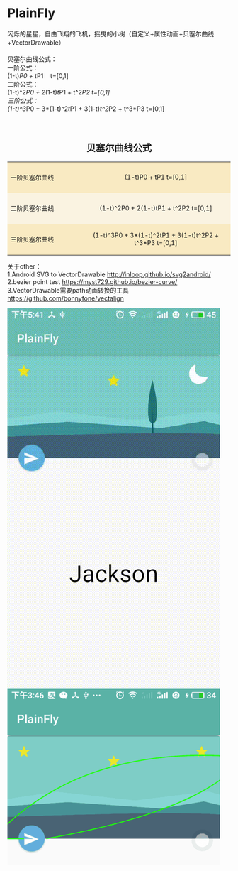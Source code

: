 # PlainFly
闪烁的星星，自由飞翔的飞机，摇曳的小树（自定义+属性动画+贝塞尔曲线+VectorDrawable）<html><body><br/><br/></bory></html>
贝塞尔曲线公式：<html><body><br/></body></html>
一阶公式：<html><body><br/></bory></html>
(1-t)*P0 + t*P1    t=[0,1]<html><body><br/></body></html>
二阶公式：<html><body><br/></bory></html>
(1-t)^2*P0 + 2*(1-t)*t*P1 + t^2*P2   t=[0,1] <html><body><br/></body></html>
三阶公式： <html><body><br/></bory></html>
(1-t)^3*P0 + 3*(1-t)^2*t*P1 + 3(1-t)*t^2*P2 + t^3*P3  t=[0,1] <html><body><br/> <br/><br/></body></html>

<html><body><table border="0" cellspacing="1" cellpadding="0" align="center" bgcolor="#C0A45B" valign="middle" width="100%"><h2 align="center">贝塞尔曲线公式</h2><tr height=70 width="100%" bgcolor="#F9EAC2"><td width="33%">一阶贝塞尔曲线</td><td width="67%" align="center">(1-t)P0 + tP1    t=[0,1]</td></tr><tr height="70" width="100%" bgcolor="#FAF3E1"><td>二阶贝塞尔曲线</td><td align="center">(1-t)^2P0 + 2(1-t)tP1 + t^2P2 t=[0,1] </td></tr><tr height="70" width="100%" bgcolor="#F9EAC2"><td>三阶贝塞尔曲线</td><td align="center">(1-t)^3P0 + 3*(1-t)^2tP1 + 3(1-t)t^2P2 + t^3*P3 t=[0,1] </td></tr></table></body></html>

关于other：<html><body><br/></body></html>
1.Android SVG to VectorDrawable  http://inloop.github.io/svg2android/ <html><body><br/></body></html>
2.bezier point test  https://myst729.github.io/bezier-curve/ <html><body><br/></body></html>
3.VectorDrawable需要path动画转换的工具 https://github.com/bonnyfone/vectalign <html><body><br/></body></html>

![image](https://github.com/RuanXiaoHui/PlainFly/blob/master/image/screen.gif?raw=true)
![image](https://github.com/RuanXiaoHui/PlainFly/blob/master/image/route.png?raw=true)
